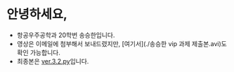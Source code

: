 # 안녕하세요,

* 항공우주공학과 20학번 송승한입니다.
* 영상은 이메일에 첨부해서 보내드렸지만, [여기서](./송승한 vip 과제 제출본.avi)도 확인 가능합니다.
* 최종본은 [ver.3.2.py](./ver.3.2.py)입니다.

